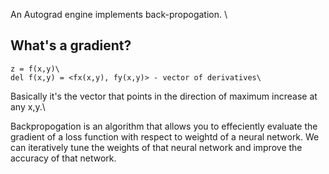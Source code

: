 An Autograd engine implements back-propogation. \

## What's a gradient?

    z = f(x,y)\
    del f(x,y) = <fx(x,y), fy(x,y)> - vector of derivatives\

Basically it's the vector that points in the direction of maximum increase at any x,y.\

Backpropogation is an algorithm that allows you to effeciently evaluate the gradient of a loss function with respect to weightd of a neural network.
We can iteratively tune the weights of that neural network and improve the accuracy of that network.

